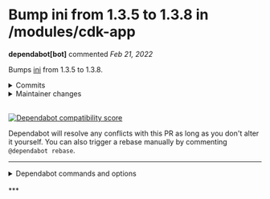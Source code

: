 # Bump ini from 1.3.5 to 1.3.8 in /modules/cdk-app

**dependabot[bot]** commented *Feb 21, 2022*

Bumps [ini](https://github.com/isaacs/ini) from 1.3.5 to 1.3.8.
<details>
<summary>Commits</summary>
<ul>
<li><a href="https://github.com/npm/ini/commit/a2c5da86604bc2238fe393c5ff083bf23a9910eb"><code>a2c5da8</code></a> 1.3.8</li>
<li><a href="https://github.com/npm/ini/commit/af5c6bb5dca6f0248c153aa87e25bddfc515ff6e"><code>af5c6bb</code></a> Do not use Object.create(null)</li>
<li><a href="https://github.com/npm/ini/commit/8b648a1ac49e1b3b7686ea957e0b95e544bc6ec1"><code>8b648a1</code></a> don't test where our devdeps don't even work</li>
<li><a href="https://github.com/npm/ini/commit/c74c8af35f32b801a7e82a8309eab792a95932f6"><code>c74c8af</code></a> 1.3.7</li>
<li><a href="https://github.com/npm/ini/commit/024b8b55ac1c980c6225607b007714c54eb501ba"><code>024b8b5</code></a> update deps, add linting</li>
<li><a href="https://github.com/npm/ini/commit/032fbaf5f0b98fce70c8cc380e0d05177a9c9073"><code>032fbaf</code></a> Use Object.create(null) to avoid default object property hazards</li>
<li><a href="https://github.com/npm/ini/commit/2da90391ef70db41d10f013e3a87f9a8c5d01a72"><code>2da9039</code></a> 1.3.6</li>
<li><a href="https://github.com/npm/ini/commit/cfea636f534b5ca7550d2c28b7d1a95d936d56c6"><code>cfea636</code></a> better git push script, before publish instead of after</li>
<li><a href="https://github.com/npm/ini/commit/56d2805e07ccd94e2ba0984ac9240ff02d44b6f1"><code>56d2805</code></a> do not allow invalid hazardous string as section name</li>
<li>See full diff in <a href="https://github.com/isaacs/ini/compare/v1.3.5...v1.3.8">compare view</a></li>
</ul>
</details>
<details>
<summary>Maintainer changes</summary>
<p>This version was pushed to npm by <a href="https://www.npmjs.com/~isaacs">isaacs</a>, a new releaser for ini since your current version.</p>
</details>
<br />


[![Dependabot compatibility score](https://dependabot-badges.githubapp.com/badges/compatibility_score?dependency-name=ini&package-manager=npm_and_yarn&previous-version=1.3.5&new-version=1.3.8)](https://docs.github.com/en/github/managing-security-vulnerabilities/about-dependabot-security-updates#about-compatibility-scores)

Dependabot will resolve any conflicts with this PR as long as you don't alter it yourself. You can also trigger a rebase manually by commenting `@dependabot rebase`.

[//]: # (dependabot-automerge-start)
[//]: # (dependabot-automerge-end)

---

<details>
<summary>Dependabot commands and options</summary>
<br />

You can trigger Dependabot actions by commenting on this PR:
- `@dependabot rebase` will rebase this PR
- `@dependabot recreate` will recreate this PR, overwriting any edits that have been made to it
- `@dependabot merge` will merge this PR after your CI passes on it
- `@dependabot squash and merge` will squash and merge this PR after your CI passes on it
- `@dependabot cancel merge` will cancel a previously requested merge and block automerging
- `@dependabot reopen` will reopen this PR if it is closed
- `@dependabot close` will close this PR and stop Dependabot recreating it. You can achieve the same result by closing it manually
- `@dependabot ignore this major version` will close this PR and stop Dependabot creating any more for this major version (unless you reopen the PR or upgrade to it yourself)
- `@dependabot ignore this minor version` will close this PR and stop Dependabot creating any more for this minor version (unless you reopen the PR or upgrade to it yourself)
- `@dependabot ignore this dependency` will close this PR and stop Dependabot creating any more for this dependency (unless you reopen the PR or upgrade to it yourself)
- `@dependabot use these labels` will set the current labels as the default for future PRs for this repo and language
- `@dependabot use these reviewers` will set the current reviewers as the default for future PRs for this repo and language
- `@dependabot use these assignees` will set the current assignees as the default for future PRs for this repo and language
- `@dependabot use this milestone` will set the current milestone as the default for future PRs for this repo and language

You can disable automated security fix PRs for this repo from the [Security Alerts page](https://github.com/gruntwork-io/infrastructure-as-code-testing-talk/network/alerts).

</details>
<br />
***


